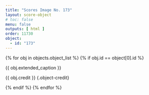 ```yaml
---
title: "Scores Image No. 173"
layout: score-object
# toc: false
menu: false
outputs: [ html ]
order: 11730
object:
  - id: "173"
---
```


{% for obj in objects.object_list %}
{% if obj.id == object[0].id %}

{{ obj.extended_caption }}

{{ obj.credit }} {.object-credit}

{% endif %}
{% endfor %}

